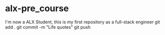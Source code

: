 # alx-pre_course
I'm now a ALX Student, this is my first repository as a full-stack engineer
git add .
git commit -m "Life quotes"
git push
